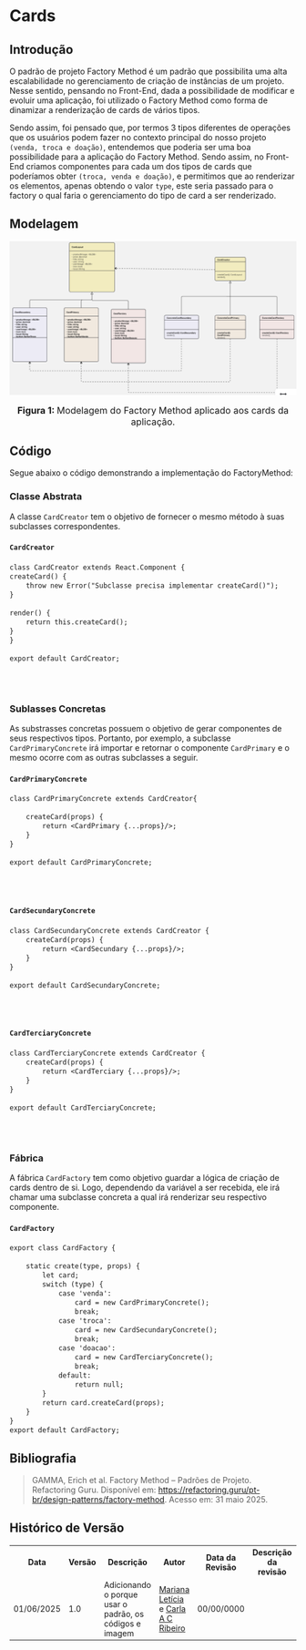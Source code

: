 # Cards

## Introdução

O padrão de projeto Factory Method é um padrão que possibilita uma alta escalabilidade no gerenciamento de criação de instâncias de um projeto. Nesse sentido, pensando no Front-End, dada a possibilidade de modificar e evoluir uma aplicação, foi utilizado o Factory Method como forma de dinamizar a renderização de cards de vários tipos.

Sendo assim, foi pensado que, por termos 3 tipos diferentes de operações que os usuários podem fazer no contexto principal do nosso projeto `(venda, troca e doação)`, entendemos que poderia ser uma boa possibilidade para a aplicação do Factory Method. Sendo assim, no Front-End criamos componentes para cada um dos tipos de cards que poderíamos obter `(troca, venda e doação)`, e permitimos que ao renderizar os elementos, apenas obtendo o valor `type`, este seria passado para o factory o qual faria o gerenciamento do tipo de card a ser renderizado. 

## Modelagem

![modelagem de cards usando o padrão factory Method](./../../../../../assets/cardsFactoryMethodModel.png)

<font size="3"><p style="text-align: center"><b>Figura 1: </b>Modelagem do Factory Method aplicado aos cards da aplicação.</p></font>

## Código

Segue abaixo o código demonstrando a implementação do FactoryMethod:

### Classe Abstrata

A classe `CardCreator` tem o objetivo de fornecer o mesmo método à suas subclasses correspondentes.

#### `CardCreator`

    class CardCreator extends React.Component {
    createCard() {
        throw new Error("Subclasse precisa implementar createCard()");
    }

    render() {
        return this.createCard();
    }
    }

    export default CardCreator;

<br>
<br>

### Sublasses Concretas

As substrasses concretas possuem o objetivo de gerar componentes de seus respectivos tipos. Portanto, por exemplo, a subclasse `CardPrimaryConcrete` irá importar e retornar o componente `CardPrimary` e o mesmo ocorre com as outras subclasses a seguir.

#### `CardPrimaryConcrete`

    class CardPrimaryConcrete extends CardCreator{
        
        createCard(props) {
            return <CardPrimary {...props}/>;
        }
    }

    export default CardPrimaryConcrete;

<br>
<br>

#### `CardSecundaryConcrete`

    class CardSecundaryConcrete extends CardCreator {
        createCard(props) {
            return <CardSecundary {...props}/>;
        }
    }

    export default CardSecundaryConcrete;

<br>
<br>

#### `CardTerciaryConcrete`

    class CardTerciaryConcrete extends CardCreator {
        createCard(props) {
            return <CardTerciary {...props}/>;
        }
    }

    export default CardTerciaryConcrete;

<br>
<br>

### Fábrica

A fábrica `CardFactory` tem como objetivo guardar a lógica de criação de cards dentro de si. Logo, dependendo da variável a ser recebida, ele irá chamar uma subclasse concreta a qual irá renderizar seu respectivo componente.

#### `CardFactory`

    export class CardFactory {
    
        static create(type, props) {
            let card;
            switch (type) {
                case 'venda':
                    card = new CardPrimaryConcrete();
                    break;
                case 'troca':
                    card = new CardSecundaryConcrete();
                    break;
                case 'doacao':
                    card = new CardTerciaryConcrete();
                    break;
                default:
                    return null;
            }
            return card.createCard(props);
        }
    }
    export default CardFactory;


## Bibliografia


> GAMMA, Erich et al. Factory Method – Padrões de Projeto. Refactoring Guru. Disponível em: https://refactoring.guru/pt-br/design-patterns/factory-method. Acesso em: 31 maio 2025.


## Histórico de Versão


<div align="center">
    <table>
        <tr>
            <th>Data</th>
            <th>Versão</th>
            <th>Descrição</th>
            <th>Autor</th>
            <th>Data da Revisão</th>
            <th>Descrição da revisão</th>
            <th>Revisor</th>
        </tr>
        <tr>
            <td>01/06/2025</td>
            <td>1.0</td>
            <td>Adicionando o porque usar o padrão, os códigos e imagem</td>
            <td><a href="https://github.com/Marianannn">Mariana Letícia</a> e <a href="https://github.com/ccarla">Carla A C Ribeiro</a></td>
            <td>00/00/0000</td>
            <td></td>
            <td><a href="https://github.com/SEU_GIT]">SEU_NOME</a></td>
        </tr>
    </table>
</div>